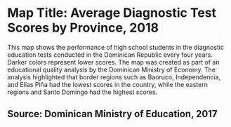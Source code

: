 # Map Title: Average Diagnostic Test Scores by Province, 2018

This map shows the performance of high school students in the diagnostic education tests conducted in the Dominican Republic every four years. Darker colors represent lower scores.
The map was created as part of an educational quality analysis by the Dominican Ministry of Economy. The analysis highlighted that border regions such as Baoruco, Independencia, and Elías Piña had the lowest scores in the country, while the eastern regions and Santo Domingo had the highest scores.

## Source: Dominican Ministry of Education, 2017
